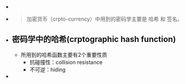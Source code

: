-
- > 加密货币（crpto-currency）中用到的密码学主要是 哈希 和 签名。
- ## 密码学中的哈希(crptographic hash function)
	- 所用到的哈希函数主要有2个重要性质
		- 抗碰撞性：collision resistance
		- 不可逆：hiding
-